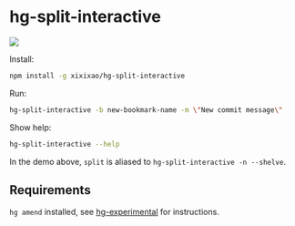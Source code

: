 # hg-split-interactive

![](http://i.giphy.com/3o7ZesMFEZb2E7Jy1O.gif)

Install:
```bash
npm install -g xixixao/hg-split-interactive
```

Run:
```bash
hg-split-interactive -b new-bookmark-name -m \"New commit message\"
```

Show help:
```bash
hg-split-interactive --help
```

In the demo above, `split` is aliased to `hg-split-interactive -n --shelve`.

## Requirements

`hg amend` installed, see [hg-experimental](https://bitbucket.org/facebook/hg-experimental/) for instructions.
